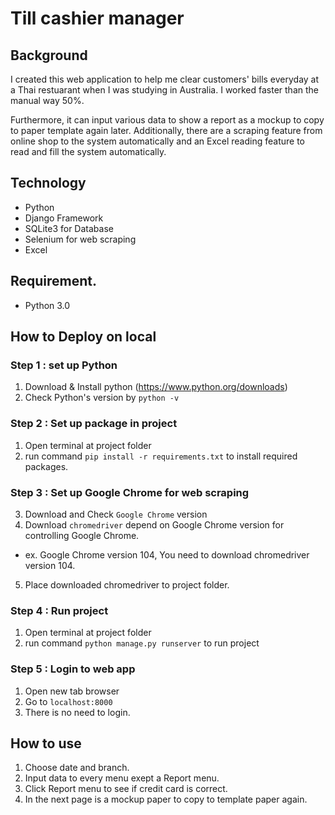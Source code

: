 # Till cashier manager

## Background
I created this web application to help me clear customers' bills everyday at a Thai restuarant when I was studying in Australia. I worked faster than the manual way 50%.

Furthermore, it can input various data to show a report as a mockup to copy to paper template again later. Additionally, there are a scraping feature from online shop to the system automatically and an Excel reading feature to read and fill the system automatically.

## Technology
- Python
- Django Framework
- SQLite3 for Database
- Selenium for web scraping
- Excel

## Requirement.
- Python 3.0

## How to Deploy on local

### Step 1 : set up Python
1. Download & Install python (https://www.python.org/downloads)
2. Check Python's version by `python -v`

### Step 2 : Set up package in project
1. Open terminal at project folder
2. run command `pip install -r requirements.txt` to install required packages.

### Step 3 : Set up Google Chrome for web scraping
3. Download and Check `Google Chrome` version
4. Download `chromedriver` depend on Google Chrome version for controlling Google Chrome. 
- ex. Google Chrome version 104, You need to download chromedriver version 104.
5. Place downloaded chromedriver to project folder.

### Step 4 : Run project
1. Open terminal at project folder
2. run command `python manage.py runserver` to run project


### Step 5 : Login to web app
1. Open new tab browser
2. Go to `localhost:8000`
3. There is no need to login.
   
## How to use
1. Choose date and branch.
2. Input data to every menu exept a Report menu.
3. Click Report menu to see if credit card is correct.
4. In the next page is a mockup paper to copy to template paper again.

